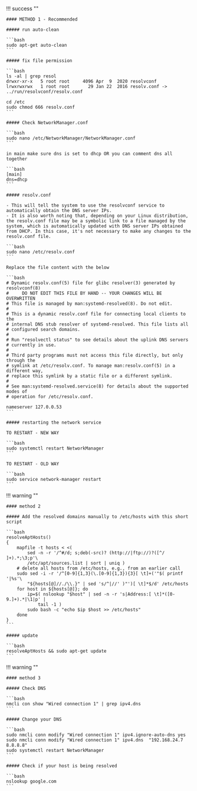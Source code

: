 !!! success ""

    #### METHOD 1 - Recommended

    ##### run auto-clean

    ```bash
    sudo apt-get auto-clean
    ```

    ##### fix file permission

    ```bash
    ls -al | grep resol
    drwxr-xr-x   5 root root     4096 Apr  9  2020 resolvconf
    lrwxrwxrwx   1 root root       29 Jan 22  2016 resolv.conf -> ../run/resolvconf/resolv.conf

    cd /etc
    sudo chmod 666 resolv.conf
    ```

    ##### Check NetworkManager.conf

    ```bash
    sudo nano /etc/NetworkManager/NetworkManager.conf
    ```

    in main make sure dns is set to dhcp OR you can comment dns all together

    ```bash
    [main]
    dns=dhcp
    ```

    ##### resolv.conf

    - This will tell the system to use the resolvconf service to automatically obtain the DNS server IPs.
    - It is also worth noting that, depending on your Linux distribution, the resolv.conf file may be a symbolic link to a file managed by the system, which is automatically updated with DNS server IPs obtained from DHCP. In this case, it's not necessary to make any changes to the resolv.conf file.

    ```bash
    sudo nano /etc/resolv.conf
    ```

    Replace the file content with the below

    ```bash
    # Dynamic resolv.conf(5) file for glibc resolver(3) generated by resolvconf(8)
    #     DO NOT EDIT THIS FILE BY HAND -- YOUR CHANGES WILL BE OVERWRITTEN
    # This file is managed by man:systemd-resolved(8). Do not edit.
    #
    # This is a dynamic resolv.conf file for connecting local clients to the
    # internal DNS stub resolver of systemd-resolved. This file lists all
    # configured search domains.
    #
    # Run "resolvectl status" to see details about the uplink DNS servers
    # currently in use.
    #
    # Third party programs must not access this file directly, but only through the
    # symlink at /etc/resolv.conf. To manage man:resolv.conf(5) in a different way,
    # replace this symlink by a static file or a different symlink.
    #
    # See man:systemd-resolved.service(8) for details about the supported modes of
    # operation for /etc/resolv.conf.

    nameserver 127.0.0.53
    ```
    
    ##### restarting the network service

    TO RESTART - NEW WAY

    ```bash
    sudo systemctl restart NetworkManager
    ```

    TO RESTART - OLD WAY

    ```bash
    sudo service network-manager restart
    ```


!!! warning ""

    #### method 2

    ##### Add the resolved domains manually to /etc/hosts with this short script

    ```bash
    resolveAptHosts()
    {
        mapfile -t hosts < <(
            sed -n -r '/^#/d; s;deb(-src)? (http://|ftp://)?([^/ ]+).*;\3;p'\
            /etc/apt/sources.list | sort | uniq )
        # delete all hosts from /etc/hosts, e.g., from an earlier call
        sudo sed -i -r '/^[0-9]{1,3}(\.[0-9]{1,3}){3}[ \t]+('"$( printf '|%s'\
            "${hosts[@]//./\\.}" | sed 's/^|//' )"')[ \t]*$/d' /etc/hosts
        for host in ${hosts[@]}; do
            ip=$( nslookup "$host" | sed -n -r 's|Address:[ \t]*([0-9.]+).*|\1|p' |
                tail -1 )
            sudo bash -c "echo $ip $host >> /etc/hosts"
        done
    }
    ```

    ##### update

    ```bash
    resolveAptHosts && sudo apt-get update
    ```

!!! warning ""

    #### method 3

    ##### Check DNS

    ```bash
    nmcli con show "Wired connection 1" | grep ipv4.dns
    ```

    ##### Change your DNS

    ```bash
    sudo nmcli conn modify "Wired connection 1" ipv4.ignore-auto-dns yes
    sudo nmcli conn modify "Wired connection 1" ipv4.dns  "192.168.24.7 8.8.8.8"
    sudo systemctl restart NetworkManager
    ```

    ##### Check if your host is being resolved
    
    ```bash
    nslookup google.com
    ```
